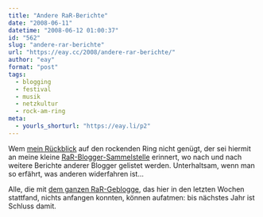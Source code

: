 ```yaml
---
title: "Andere RaR-Berichte"
date: "2008-06-11"
datetime: "2008-06-12 01:00:37"
id: "562"
slug: "andere-rar-berichte"
url: "https://eay.cc/2008/andere-rar-berichte/"
author: "eay"
format: "post"
tags:
  - blogging
  - festival
  - musik
  - netzkultur
  - rock-am-ring
meta:
  - yourls_shorturl: "https://eay.li/p2"
---
```


Wem [mein Rückblick](//eay.cc/2008/rock-am-ring-2008/) auf den rockenden Ring nicht genügt, der sei hiermit an meine kleine [RaR-Blogger-Sammelstelle](//eay.cc/2008/rock-am-ring-blogger-gesucht/) erinnert, wo nach und nach weitere Berichte anderer Blogger gelistet werden. Unterhaltsam, wenn man so erfährt, was anderen widerfahren ist...

Alle, die mit [dem ganzen RaR-Geblogge](//eay.cc/tag/rockamring/), das hier in den letzten Wochen stattfand, nichts anfangen konnten, können aufatmen: bis nächstes Jahr ist Schluss damit.
